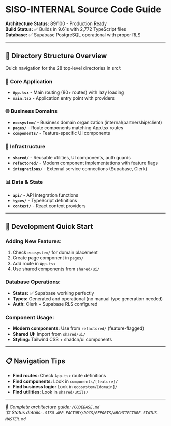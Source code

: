 # SISO-INTERNAL Source Code Guide

**Architecture Status:** 89/100 - Production Ready  
**Build Status:** ✅ Builds in 9.61s with 2,772 TypeScript files  
**Database:** ✅ Supabase PostgreSQL operational with proper RLS  

---

## 📁 **Directory Structure Overview**

Quick navigation for the 28 top-level directories in src/:

### **🎯 Core Application**
- **`App.tsx`** - Main routing (80+ routes) with lazy loading
- **`main.tsx`** - Application entry point with providers

### **🌐 Business Domains** 
- **`ecosystem/`** - Business domain organization (internal/partnership/client)
- **`pages/`** - Route components matching App.tsx routes
- **`components/`** - Feature-specific UI components

### **🔧 Infrastructure**
- **`shared/`** - Reusable utilities, UI components, auth guards
- **`refactored/`** - Modern component implementations with feature flags
- **`integrations/`** - External service connections (Supabase, Clerk)

### **📊 Data & State**
- **`api/`** - API integration functions
- **`types/`** - TypeScript definitions
- **`context/`** - React context providers

---

## 🚀 **Development Quick Start**

### **Adding New Features:**
1. Check `ecosystem/` for domain placement
2. Create page component in `pages/`
3. Add route in `App.tsx`
4. Use shared components from `shared/ui/`

### **Database Operations:**
- **Status:** ✅ Supabase working perfectly
- **Types:** Generated and operational (no manual type generation needed)
- **Auth:** Clerk + Supabase RLS configured

### **Component Usage:**
- **Modern components:** Use from `refactored/` (feature-flagged)
- **Shared UI:** Import from `shared/ui/`
- **Styling:** Tailwind CSS + shadcn/ui components

---

## 📋 **Navigation Tips**

- **Find routes:** Check `App.tsx` route definitions
- **Find components:** Look in `components/[feature]/` 
- **Find business logic:** Look in `ecosystem/[domain]/`
- **Find utilities:** Look in `shared/utils/`

---

*📖 Complete architecture guide: `/CODEBASE.md`*  
*🏗️ Status details: `.SISO-APP-FACTORY/DOCS/REPORTS/ARCHITECTURE-STATUS-MASTER.md`*